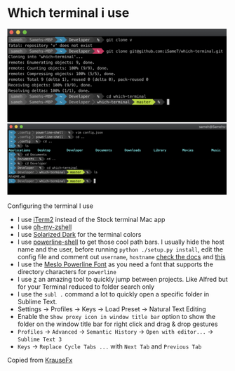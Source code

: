 # Which terminal i use 

<img src="Screenshot.png" width="500">
<img src="ScreenshotNew.png" width="500">

Configuring the terminal I use

- I use [iTerm2](https://www.iterm2.com/) instead of the Stock terminal Mac app
- I use [oh-my-zshell](https://github.com/robbyrussell/oh-my-zsh)
- I use [Solarized Dark](http://ethanschoonover.com/solarized) for the terminal colors
- I use [powerline-shell](https://github.com/milkbikis/powerline-shell) to get those cool path bars. I usually hide the host name and the user, before running `python ./setup.py install`, edit the config file and comment out `username`, `hostname` [check the docs](https://github.com/b-ryan/powerline-shell#customization) and [this](https://askubuntu.com/questions/1063344/get-rid-of-name-and-hostname-in-a-terminal-prompt)
- I use the [Meslo Powerline Font](https://github.com/powerline/fonts/blob/master/Meslo%20Slashed/Meslo%20LG%20M%20Regular%20for%20Powerline.ttf) as you need a font that supports the directory characters for `powerline`
- I use [z](https://github.com/rupa/z) an amazing tool to quickly jump between projects. Like Alfred but for your Terminal reduced to folder search only
- I use the `subl .` command a lot to quickly open a specific folder in Sublime Text.
- Settings -> Profiles -> Keys -> Load Preset -> Natural Text Editing
- Enable the `Show proxy icon in window title bar` option to show the folder on the window title bar for right click and drag & drop gestures
- `Profiles` -> `Advanced` -> `Semantic History` -> `Open with editor...` -> `Sublime Text 3`
- `Keys` -> `Replace Cycle Tabs ...` with `Next Tab` and `Previous Tab`

Copied from [KrauseFx](https://github.com/KrauseFx/what-terminal-is-felix-using)
